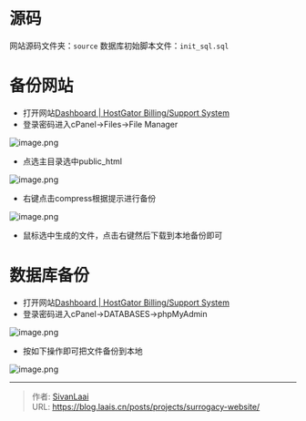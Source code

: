 # 


# 源码
网站源码文件夹：```source```
数据库初始脚本文件：```init_sql.sql```
# 备份网站

- 打开网站[Dashboard | HostGator Billing/Support System](https://portal.hostgator.com/)
- 登录密码进入cPanel->Files->File Manager

![image.png](https://cdn.statically.io/gh/SivanLaai/image-store-rep@master/note/20230619210942.png)

- 点选主目录选中public_html

![image.png](https://cdn.statically.io/gh/SivanLaai/image-store-rep@master/note/20230619211144.png)
- 右键点击compress根据提示进行备份

![image.png](https://cdn.statically.io/gh/SivanLaai/image-store-rep@master/note/20230619211251.png)

- 鼠标选中生成的文件，点击右键然后下载到本地备份即可

# 数据库备份

- 打开网站[Dashboard | HostGator Billing/Support System](https://portal.hostgator.com/)
- 登录密码进入cPanel->DATABASES->phpMyAdmin

![image.png](https://cdn.statically.io/gh/SivanLaai/image-store-rep@master/note/20230619211647.png)

- 按如下操作即可把文件备份到本地

![image.png](https://cdn.statically.io/gh/SivanLaai/image-store-rep@master/note/20230619211807.png)

---

> 作者: [SivanLaai](https://blog.laais.cn)  
> URL: https://blog.laais.cn/posts/projects/surrogacy-website/  

